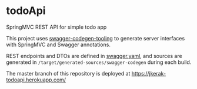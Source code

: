 # todoApi
SpringMVC REST API for simple todo app

This project uses [swagger-codegen-tooling](https://github.com/zalando-stups/swagger-codegen-tooling) to generate server interfaces with SpringMVC and Swagger annotations. 

REST endpoints and DTOs are defined in [swagger.yaml](https://github.com/jkerak/todoApi/blob/master/src/main/resources/swagger-codegen/swagger.yaml), and sources are generated in `/target/generated-sources/swagger-codegen` during each build.

The master branch of this repository is deployed at https://jkerak-todoapi.herokuapp.com/

